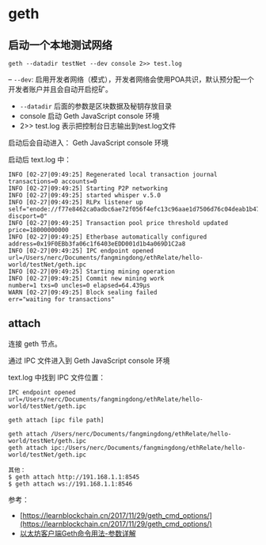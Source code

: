 

# geth

## 启动一个本地测试网络

```
geth --datadir testNet --dev console 2>> test.log
```

– `--dev`: 启用开发者网络（模式），开发者网络会使用POA共识，默认预分配一个开发者账户并且会自动开启挖矿。
- `--datadir` 后面的参数是区块数据及秘钥存放目录
- console 启动 Geth JavaScript console 环境
- 2>> test.log 表示把控制台日志输出到test.log文件

启动后会自动进入： Geth JavaScript console 环境

启动后 text.log 中：

```
INFO [02-27|09:49:25] Regenerated local transaction journal    transactions=0 accounts=0
INFO [02-27|09:49:25] Starting P2P networking
INFO [02-27|09:49:25] started whisper v.5.0
INFO [02-27|09:49:25] RLPx listener up                         self="enode://f77e8462ca0adbc6ae72f056f4efc13c96aae1d7506d76c04deab1b473efb2420c90b0137b6e3b2060809c918ab33ea061436e12dbd04a6057f7ef4ec776c946@[::]:53785?discport=0"
INFO [02-27|09:49:25] Transaction pool price threshold updated price=18000000000
INFO [02-27|09:49:25] Etherbase automatically configured       address=0x19F0EBb3fa06c1f6403eEDD001d1b4a069D1C2a8
INFO [02-27|09:49:25] IPC endpoint opened                      url=/Users/nerc/Documents/fangmingdong/ethRelate/hello-world/testNet/geth.ipc
INFO [02-27|09:49:25] Starting mining operation
INFO [02-27|09:49:25] Commit new mining work                   number=1 txs=0 uncles=0 elapsed=64.439µs
WARN [02-27|09:49:25] Block sealing failed                     err="waiting for transactions"
```


## attach

连接 geth 节点。

通过 IPC 文件进入到 Geth JavaScript console 环境

text.log 中找到 IPC 文件位置：

```
IPC endpoint opened                      url=/Users/nerc/Documents/fangmingdong/ethRelate/hello-world/testNet/geth.ipc
```

```
geth attach [ipc file path]

geth attach /Users/nerc/Documents/fangmingdong/ethRelate/hello-world/testNet/geth.ipc
geth attach ipc:/Users/nerc/Documents/fangmingdong/ethRelate/hello-world/testNet/geth.ipc

其他：
$ geth attach http://191.168.1.1:8545
$ geth attach ws://191.168.1.1:8546
```








参考：

- [https://learnblockchain.cn/2017/11/29/geth_cmd_options/](https://learnblockchain.cn/2017/11/29/geth_cmd_options/)
- [以太坊客户端Geth命令用法-参数详解](https://learnblockchain.cn/2017/11/29/geth_cmd_options/)